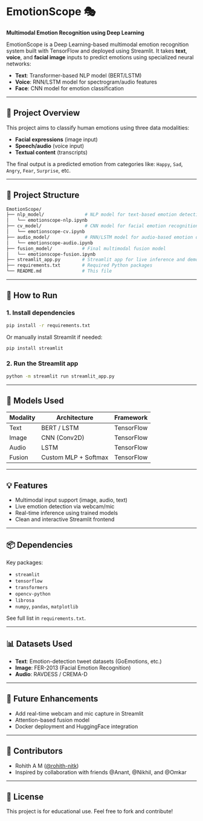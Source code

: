 # EmotionScope 🎭
**Multimodal Emotion Recognition using Deep Learning**

EmotionScope is a Deep Learning-based multimodal emotion recognition system built with TensorFlow and deployed using Streamlit. It takes **text**, **voice**, and **facial image** inputs to predict emotions using specialized neural networks:
- **Text**: Transformer-based NLP model (BERT/LSTM)
- **Voice**: RNN/LSTM model for spectrogram/audio features
- **Face**: CNN model for emotion classification

---

## 🧠 Project Overview

This project aims to classify human emotions using three data modalities:
- **Facial expressions** (image input)
- **Speech/audio** (voice input)
- **Textual content** (transcripts)

The final output is a predicted emotion from categories like: `Happy`, `Sad`, `Angry`, `Fear`, `Surprise`, etc.

---

## 📁 Project Structure

```bash
EmotionScope/
├── nlp_model/               # NLP model for text-based emotion detection
│   └── emotionscope-nlp.ipynb
├── cv_model/                # CNN model for facial emotion recognition
│   └── emotionscope-cv.ipynb
├── audio_model/             # RNN/LSTM model for audio-based emotion detection
│   └── emotionscope-audio.ipynb
├── fusion_model/           # Final multimodal fusion model
│   └── emotionscope-fusion.ipynb
├── streamlit_app.py        # Streamlit app for live inference and demo
├── requirements.txt        # Required Python packages
└── README.md               # This file
```

---

## 🚀 How to Run

### 1. Install dependencies

```bash
pip install -r requirements.txt
```

Or manually install Streamlit if needed:

```bash
pip install streamlit
```

### 2. Run the Streamlit app

```bash
python -m streamlit run streamlit_app.py
```

---

## 🧰 Models Used

| Modality | Architecture | Framework |
|----------|--------------|-----------|
| Text     | BERT / LSTM  | TensorFlow |
| Image    | CNN (Conv2D) | TensorFlow |
| Audio    | LSTM         | TensorFlow |
| Fusion   | Custom MLP + Softmax | TensorFlow |

---

## 💡 Features

- Multimodal input support (image, audio, text)
- Live emotion detection via webcam/mic
- Real-time inference using trained models
- Clean and interactive Streamlit frontend

---

## 📦 Dependencies

Key packages:
- `streamlit`
- `tensorflow`
- `transformers`
- `opencv-python`
- `librosa`
- `numpy`, `pandas`, `matplotlib`

See full list in `requirements.txt`.

---

## 📊 Datasets Used

- **Text**: Emotion-detection tweet datasets (GoEmotions, etc.)
- **Image**: FER-2013 (Facial Emotion Recognition)
- **Audio**: RAVDESS / CREMA-D

---

## 🧪 Future Enhancements

- Add real-time webcam and mic capture in Streamlit
- Attention-based fusion model
- Docker deployment and HuggingFace integration

---

## 🤝 Contributors

- Rohith A M ([@rohith-nitk](#))
- Inspired by collaboration with friends @Anant, @Nikhil, and @Omkar

---

## 📜 License

This project is for educational use. Feel free to fork and contribute!
